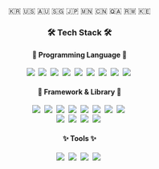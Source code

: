 <p align="center">🇰🇷 🇺🇸 🇦🇺 🇸🇬 🇯🇵 🇲🇳 🇨🇳 🇶🇦 🇷🇼 🇰🇪</p>

<h3 align="center">🛠 Tech Stack 🛠</h3>

<h4 align="center">👾 Programming Language 👾</h4>

<p align="center">
  <img src="https://img.shields.io/badge/Python-3766AB?style=flat-square&logo=Python&logoColor=white"/></a>&nbsp 
  <img src="https://img.shields.io/badge/R-276DC3?style=flat-square&logo=R&logoColor=white"/></a>&nbsp 
  <img src="https://img.shields.io/badge/C++-00599C?style=flat-square&logo=C%2B%2B&logoColor=white"/></a>&nbsp 
  <img src="https://img.shields.io/badge/C-A8B9CC?style=flat-square&logo=C&logoColor=white"/></a>&nbsp 
  <img src="https://img.shields.io/badge/Java-007396?style=flat-square&logo=Java&logoColor=white"/></a>&nbsp 
  <img src="https://img.shields.io/badge/Javascript-F7DF1E?style=flat-square&logo=javascript&logoColor=white"/></a>&nbsp 
  <img src="https://img.shields.io/badge/CSS-1572B6?style=flat-square&logo=css3&logoColor=white"/></a>&nbsp 
  <img src="https://img.shields.io/badge/Swift-F05138?style=flat-square&logo=swift&logoColor=white"/></a>&nbsp 
  <img src="https://img.shields.io/badge/CUDA C++-76B900?style=flat-square&logo=nvidia&logoColor=white"/></a>&nbsp 
</p>

<h4 align="center">🧠 Framework & Library 🧠</h4>

<p align="center">
  <img src="https://img.shields.io/badge/NumPy-013243?style=flat-square&logo=NumPy&logoColor=white"/></a>&nbsp 
  <img src="https://img.shields.io/badge/Pandas-150458?style=flat-square&logo=Pandas&logoColor=white"/></a>&nbsp 
  <img src="https://img.shields.io/badge/matplotlib-11557c?style=flat-square"/></a>&nbsp 
  <img src="https://img.shields.io/badge/Plotly-3F4F75?style=flat-square&logo=Plotly&logoColor=white"/></a>&nbsp 
  <img src="https://img.shields.io/badge/scikit--learn-F7931E?style=flat-square&logo=scikitlearn&logoColor=white"/></a>&nbsp 
  <img src="https://img.shields.io/badge/PyTorch-EE4C2C?style=flat-square&logo=pytorch&logoColor=white"/></a>&nbsp 
  <img src="https://img.shields.io/badge/PyTorch Lightning-792EE5?style=flat-square&logo=pytorchlightning&logoColor=white"/></a>&nbsp 
  <img src="https://img.shields.io/badge/TensorFlow-FF6F00?style=flat-square&logo=tensorflow&logoColor=white"/></a>&nbsp 
  <br>
  <img src="https://img.shields.io/badge/Docker-2496ED?style=flat-square&logo=docker&logoColor=white"/></a>&nbsp 
  <img src="https://img.shields.io/badge/Mysql-E6B91E?style=flat-square&logo=MySql&logoColor=white"/></a>&nbsp 
  <img src="https://img.shields.io/badge/aws-333664?style=flat-square&logo=amazon-aws&logoColor=white"/></a>&nbsp 
  <img src="https://img.shields.io/badge/elasticsearch-005571?style=flat-square&logo=elasticsearch&logoColor=white"/></a>&nbsp 
</p>

<h4 align="center">✨ Tools ✨</h4>

<p align="center">
  <img src="https://img.shields.io/badge/Photoshop-31A8FF?style=flat-square&logo=adobephotoshop&logoColor=white"/></a>&nbsp 
  <img src="https://img.shields.io/badge/Illustrator-FF9A00?style=flat-square&logo=adobeillustrator&logoColor=white"/></a>&nbsp 
  <img src="https://img.shields.io/badge/Premiere Pro-9999FF?style=flat-square&logo=adobepremierepro&logoColor=white"/></a>&nbsp 
  <img src="https://img.shields.io/badge/Final Cut Pro X-000000?style=flat-square&logo=apple&logoColor=white"/></a>&nbsp 
</p>

<!--
**nannullna/nannullna** is a ✨ _special_ ✨ repository because its `README.md` (this file) appears on your GitHub profile.


<!--
**nannullna/nannullna** is a ✨ _special_ ✨ repository because its `README.md` (this file) appears on your GitHub profile.

Here are some ideas to get you started:

- 🔭 I’m currently working on ...
- 🌱 I’m currently learning ...
- 👯 I’m looking to collaborate on ...
- 🤔 I’m looking for help with ...
- 💬 Ask me about ...
- 📫 How to reach me: ...
- 😄 Pronouns: ...
- ⚡ Fun fact: ...
-->
